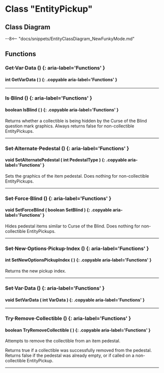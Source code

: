 # Class "EntityPickup"

## Class Diagram
--8<-- "docs/snippets/EntityClassDiagram_NewFunkyMode.md"
## Functions

### Get·Var·Data () {: aria-label='Functions' }
#### int GetVarData ( ) {: .copyable aria-label='Functions' }

___
### Is·Blind () {: aria-label='Functions' }
#### boolean IsBlind ( ) {: .copyable aria-label='Functions' }

Returns whether a collectible is being hidden by the Curse of the Blind question mark graphics. Always returns false for non-collectible EntityPickups.

___
### Set·Alternate·Pedestal () {: aria-label='Functions' }
#### void SetAlternatePedestal ( int PedestalType ) {: .copyable aria-label='Functions' }

Sets the graphics of the item pedestal. Does nothing for non-collectible EntityPickups.

___
### Set·Force·Blind () {: aria-label='Functions' }
#### void SetForceBlind ( boolean SetBlind ) {: .copyable aria-label='Functions' }

Hides pedestal items similar to Curse of the Blind. Does nothing for non-collectible EntityPickups.

___
### Set·New·Options·Pickup·Index () {: aria-label='Functions' }
#### int SetNewOptionsPickupIndex ( ) {: .copyable aria-label='Functions' }
Returns the new pickup index.
___
### Set·Var·Data () {: aria-label='Functions' }
#### void SetVarData ( int VarData ) {: .copyable aria-label='Functions' }

___
### Try·Remove·Collectible () {: aria-label='Functions' }
#### boolean TryRemoveCollectible ( ) {: .copyable aria-label='Functions' }

Attempts to remove the collectible from an item pedestal.

Returns true if a collectible was successfully removed from the pedestal. Returns false if the pedestal was already empty, or if called on a non-collectible EntityPickup.

___